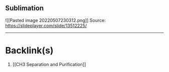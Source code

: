## Sublimation
![[Pasted image 20220507230312.png]]
Source: https://slideplayer.com/slide/13512225/

---
# Backlink(s)
1. [[CH3 Separation and Purification]]